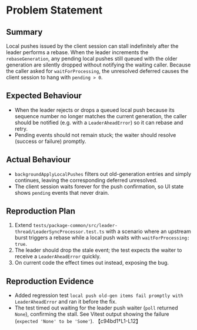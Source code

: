 # Problem Statement

## Summary
Local pushes issued by the client session can stall indefinitely after the leader performs a rebase. When the leader increments the `rebaseGeneration`, any pending local pushes still queued with the older generation are silently dropped without notifying the waiting caller. Because the caller asked for `waitForProcessing`, the unresolved deferred causes the client session to hang with `pending > 0`.

## Expected Behaviour
- When the leader rejects or drops a queued local push because its sequence number no longer matches the current generation, the caller should be notified (e.g. with a `LeaderAheadError`) so it can rebase and retry.
- Pending events should not remain stuck; the waiter should resolve (success or failure) promptly.

## Actual Behaviour
- `backgroundApplyLocalPushes` filters out old-generation entries and simply continues, leaving the corresponding deferred unresolved.
- The client session waits forever for the push confirmation, so UI state shows `pending` events that never drain.

## Reproduction Plan
1. Extend `tests/package-common/src/leader-thread/LeaderSyncProcessor.test.ts` with a scenario where an upstream burst triggers a rebase while a local push waits with `waitForProcessing: true`.
2. The leader should drop the stale event; the test expects the waiter to receive a `LeaderAheadError` quickly.
3. On current code the effect times out instead, exposing the bug.

## Reproduction Evidence
- Added regression test `local push old-gen items fail promptly with LeaderAheadError` and ran it before the fix.
- The test timed out waiting for the leader push waiter (`poll` returned `None`), confirming the stall. See Vitest output showing the failure (`expected 'None' to be 'Some'`). 【c94bd1†L1-L12】
